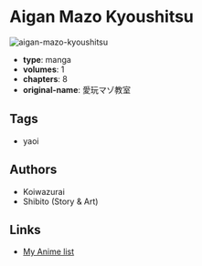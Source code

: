 # Aigan Mazo Kyoushitsu

![aigan-mazo-kyoushitsu](https://cdn.myanimelist.net/images/manga/3/118579.jpg)

-   **type**: manga
-   **volumes**: 1
-   **chapters**: 8
-   **original-name**: 愛玩マゾ教室

## Tags

-   yaoi

## Authors

-   Koiwazurai
-   Shibito (Story & Art)

## Links

-   [My Anime list](https://myanimelist.net/manga/69317/Aigan_Mazo_Kyoushitsu)

